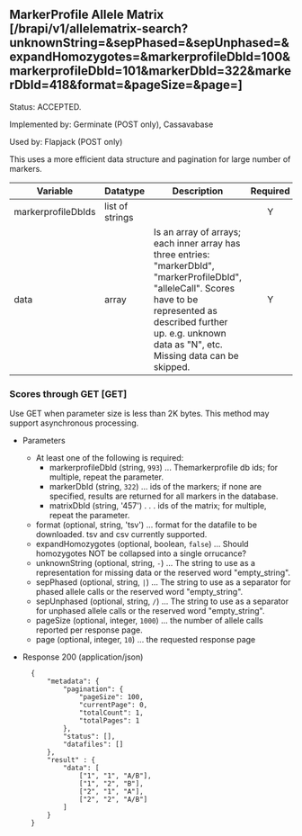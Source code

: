 ## MarkerProfile Allele Matrix [/brapi/v1/allelematrix-search?unknownString=&sepPhased=&sepUnphased=&expandHomozygotes=&markerprofileDbId=100&markerprofileDbId=101&markerDbId=322&markerDbId=418&format=&pageSize=&page=]
Status: ACCEPTED.

Implemented by: Germinate (POST only), Cassavabase

Used by: Flapjack (POST only)

This uses a more efficient data structure and pagination for large number of markers.

|Variable|Datatype|Description|Required|  
|------|------|------|:-----:|
|markerprofileDbIds| list of strings | | Y |
|data| array | Is an array of arrays; each inner array has three entries: "markerDbId", "markerProfileDbId", "alleleCall". Scores have to be represented as described further up. e.g. unknown data as "N", etc. Missing data can be skipped. | Y |
### Scores through GET [GET]

Use GET when parameter size is less than 2K bytes.
This method may support asynchronous processing.

+ Parameters
    + At least one of the following is required:
       + markerprofileDbId (string, `993`) ... Themarkerprofile db ids; for multiple, repeat the parameter.
       + markerDbId (string, `322`) ... ids of the markers; if none are specified, results are returned for all markers in the database.
       + matrixDbId (string, '457') . . . ids of the matrix; for multiple, repeat the parameter.
    + format (optional, string, 'tsv') ... format for the datafile to be downloaded. tsv and csv currently supported.
    + expandHomozygotes (optional, boolean, `false`) ... Should homozygotes NOT be collapsed into a single orrucance?
    + unknownString (optional, string, `-`) ... The string to use as a representation for missing data or the reserved word "empty_string".
    + sepPhased (optional, string, `|`) ... The string to use as a separator for phased allele calls or the reserved word "empty_string".
    + sepUnphased (optional, string, `/`) ... The string to use as a separator for unphased allele calls or the reserved word "empty_string".
    + pageSize (optional, integer, `1000`) ... the number of allele calls reported per response page.
    + page (optional, integer, `10`) ... the requested response page

+ Response 200 (application/json)

        {
            "metadata": {   
                "pagination": {
                    "pageSize": 100,
                    "currentPage": 0,
                    "totalCount": 1,
                    "totalPages": 1
                },
                "status": [],
                "datafiles": []
            },
            "result" : { 
                "data": [
                    ["1", "1", "A/B"],
                    ["1", "2", "B"],
                    ["2", "1", "A"],
                    ["2", "2", "A/B"]
                ]
            }
        }
